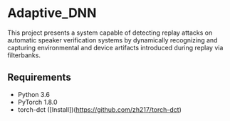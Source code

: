 # Adaptive_DNN

This project presents a system capable of detecting replay attacks on automatic speaker verification systems by dynamically recognizing and capturing environmental and device artifacts introduced during replay via filterbanks.

## Requirements

* Python 3.6
* PyTorch 1.8.0
* torch-dct ([Install])(https://github.com/zh217/torch-dct)

